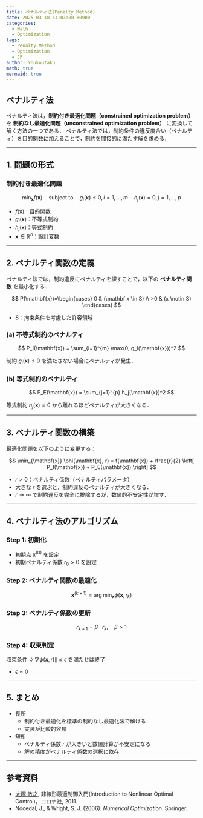 ```yaml
---
title: ペナルティ法(Penalty Method)
date: 2025-03-18 14:03:00 +0900
categories:
  - Math
  - Optimization
tags:
  - Penalty Method
  - Optimization
  - JP
author: Youkoutaku
math: true
mermaid: true
---
```

## ペナルティ法

ペナルティ法は，**制約付き最適化問題（constrained optimization problem）** を **制約なし最適化問題（unconstrained optimization problem）** に変換して解く方法の一つである．
ペナルティ法では，制約条件の違反度合い（ペナルティ）を目的関数に加えることで，制約を間接的に満たす解を求める．

---

## 1. 問題の形式

### 制約付き最適化問題
$$
\min_{\mathbf{x}} f(\mathbf{x}) \quad \text{subject to} \quad g_i(\mathbf{x}) \leq 0, \, i = 1, \ldots, m \quad h_j(\mathbf{x}) = 0, \, j = 1, \ldots, p
$$

- $f(\mathbf{x})$：目的関数
- $g_i(\mathbf{x})$：不等式制約
- $h_j(\mathbf{x})$：等式制約
- $\mathbf{x} \in \mathbb{R}^n$：設計変数

---

## 2. ペナルティ関数の定義
ペナルティ法では，制約違反にペナルティを課すことで，以下の **ペナルティ関数** を最小化する．

$$
P(\mathbf{x})=\begin{cases} 0 & (\mathbf x \in S) \\ >0 & (x \notin S) \end{cases}
$$

- $S$：拘束条件を考慮した許容領域

### (a) 不等式制約のペナルティ

$$
P_I(\mathbf{x}) = \sum_{i=1}^{m} \max(0, g_i(\mathbf{x}))^2
$$

制約 $g_i(\mathbf{x}) \leq 0$ を満たさない場合にペナルティが発生．

### (b) 等式制約のペナルティ

$$
P_E(\mathbf{x}) = \sum_{j=1}^{p} h_j(\mathbf{x})^2
$$

等式制約 $h_j(\mathbf{x}) = 0$ から離れるほどペナルティが大きくなる．

---

## 3. ペナルティ関数の構築

最適化問題を以下のように変更する：

$$
\min_{\mathbf{x}} \phi(\mathbf{x}, r) = f(\mathbf{x}) + \frac{r}{2} \left[ P_I(\mathbf{x}) + P_E(\mathbf{x}) \right]
$$

- $r > 0$：ペナルティ係数（ペナルティパラメータ）
- 大きな $r$ を選ぶと，制約違反のペナルティが大きくなる．
- $r \to \infty$ で制約違反を完全に排除するが，数値的不安定性が増す．

---
## 4. ペナルティ法のアルゴリズム

### Step 1: 初期化
- 初期点 $\mathbf{x}^{(0)}$ を設定
- 初期ペナルティ係数 $r_0 > 0$ を設定

### Step 2: ペナルティ関数の最適化

$$
\mathbf{x}^{(k+1)} = \arg \min_{\mathbf{x}} \phi(\mathbf{x}, r_k)
$$

### Step 3: ペナルティ係数の更新

$$
r_{k+1} = \beta \cdot r_k, \quad \beta > 1
$$

### Step 4: 収束判定
収束条件 $\|\nabla \phi(\mathbf{x}, r)\| \leq \epsilon$ を満たせば終了
- $\epsilon \approx 0$

---

## 5. まとめ
- 長所
	- 制約付き最適化を標準の制約なし最適化法で解ける
	- 実装が比較的容易
- 短所
	- ペナルティ係数 $r$ が大きいと数値計算が不安定になる
	- 解の精度がペナルティ係数の選択に依存

---
## 参考資料
- [大塚 敏之](https://www.ids.sys.i.kyoto-u.ac.jp/index.html), 非線形最適制御入門(Introduction to Nonlinear Optimal Control)，コロナ社, 2011.
- Nocedal, J., & Wright, S. J. (2006). *Numerical Optimization*. Springer.